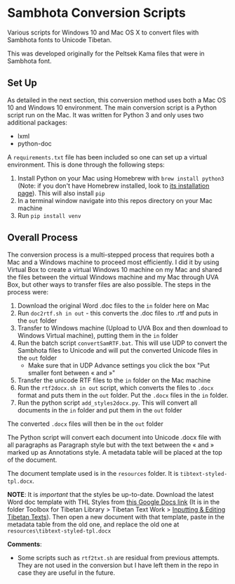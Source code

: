 # Sambhota Conversion Scripts
Various scripts for Windows 10 and Mac OS X to convert files with Sambhota fonts to Unicode Tibetan.

This was developed originally for the Peltsek Kama files that were in Sambhota font.

## Set Up 
As detailed in the next section, this conversion method uses both a Mac OS 10 and Windows 10 environment. The main 
conversion script is a Python script run on the Mac. It was written for Python 3 and only uses two additional packages:

* lxml
* python-doc

A `requirements.txt` file has been included so one can set up a virtual environment. This is done through the following 
steps:

1. Install Python on your Mac using Homebrew with `brew install python3` (Note: if you don't have Homebrew 
installed, look to [its installation page](https://docs.brew.sh/Installation)). This will also install `pip`
2. In a terminal window navigate into this repos directory on your Mac machine
3. Run `pip install venv`


## Overall Process

The conversion process is a multi-stepped process that requires both a Mac and a Windows machine to proceed 
most efficiently. I did it by using Virtual Box to create a virtual Windows 10 machine on my Mac and shared 
the files between the virtual Windows machine and my Mac through UVA Box, but other ways to transfer files 
are also possible. The steps in the process were:

1. Download the original Word .doc files to the `in` folder here on Mac
2. Run `doc2rtf.sh in out` - this converts the .doc files to .rtf and puts in the `out` folder
3. Transfer to Windows machine (Upload to UVA Box and then download to Windows Virtual machine), putting them 
in the `in` folder
4. Run the batch script `convertSamRTF.bat`. This will use UDP to convert the Sambhota files to Unicode 
and will put the converted Unicode files in the `out` folder
    * Make sure that in UDP Advance settings you click the box "Put smaller font between « and »"
5. Transfer the unicode RTF files to the `in` folder on the Mac machine
6. Run the `rtf2docx.sh in out` script, which converts the files to `.docx` format and puts them in the `out` folder. 
Put the `.docx` files in the `in` folder.
7. Run the python script `add_styles2docx.py`. This will convert all documents in the `in` folder and put them in the 
`out` folder

The converted `.docx` files will then be in the `out` folder

The Python script will convert each document into Unicode .docx file with all paragraphs as Paragraph style 
but with the text between the « and » marked up as Annotations style. A metadata table will be placed at the top 
of the document.

The document template used is in the `resources` folder. It is `tibtext-styled-tpl.docx`.

**NOTE**: It is _important_ that the styles be up-to-date. Download the latest Word doc template with THL Styles
from [this Google Docs link](https://drive.google.com/open?id=1e5BL8fZym-YnbQTyN-qpWDu5nbqqn98i) (It is in the folder
Toolbox for Tibetan Library > Tibetan Text Work > 
[Inputting & Editing Tibetan Texts](https://drive.google.com/open?id=1ey66coelDLu-Mo2YcZIxfyy1kX0a1xGX)). Then open a new 
document with that template, paste in the metadata table from the old one, and replace the old one at `resources\tibtext-styled-tpl.docx`

**Comments**: 
* Some scripts such as `rtf2txt.sh` are residual from previous attempts. They are not used in the conversion but I have 
left them in the repo in case they are useful in the future.
